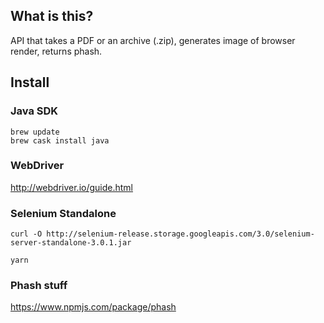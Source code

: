 ## What is this?

API that takes a PDF or an archive (.zip), generates image of browser render,
returns phash.

## Install

### Java SDK

```
brew update
brew cask install java
```

### WebDriver

http://webdriver.io/guide.html

### Selenium Standalone

```
curl -O http://selenium-release.storage.googleapis.com/3.0/selenium-server-standalone-3.0.1.jar
```

```
yarn
```

### Phash stuff

https://www.npmjs.com/package/phash
